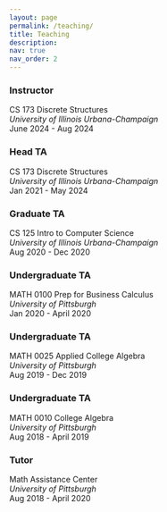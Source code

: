 ```yaml
---
layout: page
permalink: /teaching/
title: Teaching
description: 
nav: true
nav_order: 2
---
```



### **Instructor**
CS 173 Discrete Structures\
_University of Illinois Urbana-Champaign_\
June 2024 - Aug 2024

### **Head TA**
CS 173 Discrete Structures\
_University of Illinois Urbana-Champaign_\
Jan 2021 - May 2024

### **Graduate TA**
CS 125 Intro to Computer Science\
_University of Illinois Urbana-Champaign_\
Aug 2020 - Dec 2020

### **Undergraduate TA**
MATH 0100 Prep for Business Calculus\
_University of Pittsburgh_\
Jan 2020 - April 2020

### **Undergraduate TA**
MATH 0025 Applied College Algebra\
_University of Pittsburgh_\
Aug 2019 - Dec 2019

### **Undergraduate TA**
MATH 0010 College Algebra\
_University of Pittsburgh_\
Aug 2018 - April 2019

### **Tutor**
Math Assistance Center\
_University of Pittsburgh_\
Aug 2018 - April 2020




